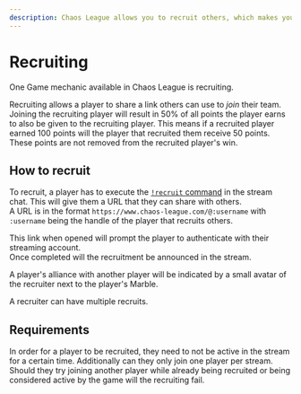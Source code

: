 ```yaml
---
description: Chaos League allows you to recruit others, which makes you earn points through their wins.
---
```


# Recruiting

One Game mechanic available in Chaos League is recruiting.

Recruiting allows a player to share a link others can use to *join* their team. Joining the recruiting player will result in 50% of all points the player earns to also be given to the recruiting player. This means if a recruited player earned 100 points will the player that recruited them receive 50 points.  
These points are not removed from the recruited player's win.

## How to recruit

To recruit, a player has to execute the [`!recruit` command](../chat-commands/twitch.md#recruit) in the stream chat. This will give them a URL that they can share with others.  
A URL is in the format `https://www.chaos-league.com/@:username` with `:username` being the handle of the player that recruits others.

This link when opened will prompt the player to authenticate with their streaming account.  
Once completed will the recruitment be announced in the stream.

A player's alliance with another player will be indicated by a small avatar of the recruiter next to the player's Marble.

A recruiter can have multiple recruits.

## Requirements

In order for a player to be recruited, they need to not be active in the stream for a certain time. Additionally can they only join one player per stream.  
Should they try joining another player while already being recruited or being considered active by the game will the recruiting fail.
